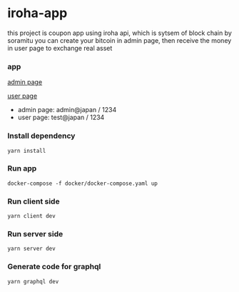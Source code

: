 # iroha-app
this project is coupon app using iroha api, which is sytsem of block chain by soramitu
you can create your bitcoin in admin page, then receive the money in user page to exchange real asset
### app
[admin page](https://myiroha.com/admin)

[user page](https://myiroha.com/)
- admin page: admin@japan / 1234
- user page: test@japan / 1234
### Install dependency
```
yarn install
```
### Run app
``` 
docker-compose -f docker/docker-compose.yaml up 
```
### Run client side
```
yarn client dev
```

### Run server side
```
yarn server dev
```

### Generate code for graphql
```
yarn graphql dev
```
